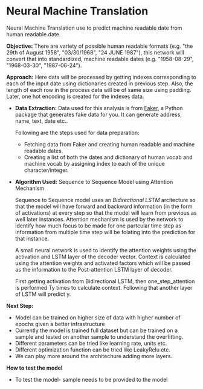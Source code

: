 # Neural Machine Translation 
Neural Machine Translation use to predict machine readable date  from human readable date.

**Objective:** There are variety of possible human readable formats (e.g. "the 29th of August 1958", "03/30/1968", "24 JUNE 1987"), this network will convert that into standardized, machine readable dates (e.g. "1958-08-29", "1968-03-30", "1987-06-24"). 

**Approach:** Here data will be processed by getting indexes corresponding to each of the input date using dictionaries created in previous step. Also, the length of each row in the process data will be of same size using padding. Later, one hot encoding is created for the indexes data.

- **Data Extraction:** Data used for this analysis is from [Faker](https://pypi.org/project/Faker/), a Python package that generates fake data for you. It can generate address, name, text, date etc..

  Following are the steps used for data preparation:
  - Fetching data from Faker and creating human readable and machine readable dates.
  - Creating a list of both the dates and dictionary of human vocab and machine vocab by assigning index to each of the unique character/integer.

    
- **Algorithm Used:** Sequence to Sequence Model using Attention Mechanism

    Sequence to Sequence model uses an *Bidirectional LSTM* arcitecture so that the model will have forward and backward information (in the form of activations) at every step so that the model will learn from previous as well later instances. Attention mechanism is used by the network to identify how much focus to be made for one partcular time step as information from multiple time step will be folating into the prediction for that instance.

    A small neural network is used to identify the attention weights using the activation and LSTM layer of the decoder vector. Context is calculated using the attention weights and activated factors which will be passed as the information to the Post-attention LSTM layer of decoder.

    First getting activation from Bidirectional LSTM, then one_step_attention is performed Ty times to calculate context. Following that another layer of LSTM will predict y.
 

**Next Step:**
 - Model can be trained on higher size of data with higher number of epochs given a better infrastructure
 - Currently the model is trained full dataset but can be trained on a sample and tested on another sample to understand the overfitting.
 - Different parameters can be tried like learning rate, units etc.
 - Different optimization function can be tried like LeakyRelu etc. 
 - We can play more around the architechure adding more layers. 

**How to test the model**
 - To test the model- sample needs to be provided to the model 
